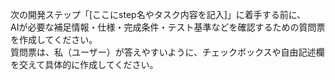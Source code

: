 次の開発ステップ「[ここにstep名やタスク内容を記入]」に着手する前に、  
AIが必要な補足情報・仕様・完成条件・テスト基準などを確認するための質問票を作成してください。  
質問票は、私（ユーザー）が答えやすいように、チェックボックスや自由記述欄を交えて具体的に作成してください。